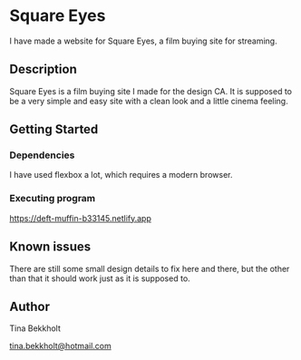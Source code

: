 # Square Eyes

I have made a website for Square Eyes, a film buying site for streaming.

## Description

Square Eyes is a film buying site I made for the design CA. It is supposed to be a very simple and easy site with a clean look and a little cinema feeling.

## Getting Started

### Dependencies

I have used flexbox a lot, which requires a modern browser.

### Executing program

https://deft-muffin-b33145.netlify.app

## Known issues

There are still some small design details to fix here and there, but the other than that it should work just as it is supposed to.

## Author

Tina Bekkholt

tina.bekkholt@hotmail.com
